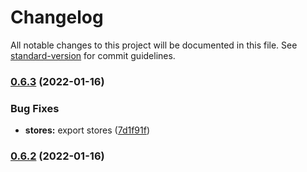 # Changelog

All notable changes to this project will be documented in this file. See [standard-version](https://github.com/conventional-changelog/standard-version) for commit guidelines.

### [0.6.3](https://github.com/discordextend/discord-oversimplified/compare/v0.6.2...v0.6.3) (2022-01-16)

### Bug Fixes

- **stores:** export stores ([7d1f91f](https://github.com/discordextend/discord-oversimplified/commit/7d1f91f0b28a690f2974da2de6640550953210ee))

### [0.6.2](https://github.com/discordextend/discord-oversimplified/compare/v0.6.1...v0.6.2) (2022-01-16)
